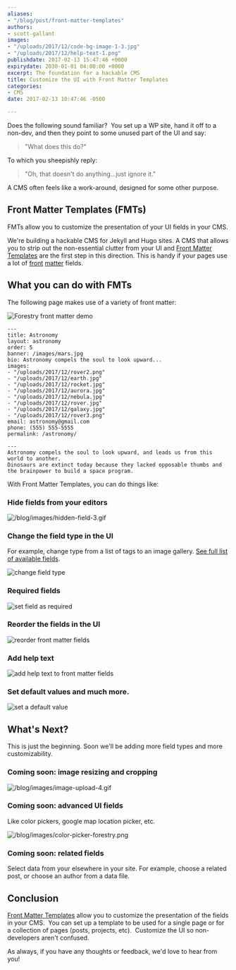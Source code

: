 ```yaml
---
aliases:
- "/blog/post/front-matter-templates"
authors:
- scott-gallant
images:
- "/uploads/2017/12/code-bg-image-1-3.jpg"
- "/uploads/2017/12/help-text-1.png"
publishdate: 2017-02-13 15:47:46 +0000
expirydate: 2030-01-01 04:00:00 +0000
excerpt: The foundation for a hackable CMS
title: Customize the UI with Front Matter Templates
categories:
- CMS
date: 2017-02-13 10:47:46 -0500

---
```

Does the following sound familiar?  You set up a WP site, hand it off to a non-dev, and then they point to some unused part of the UI and say:

<blockquote>
<p>"What does this do?"</p>
</blockquote>

To which you sheepishly reply:

<blockquote>
<p>"Oh, that doesn't do anything...just ignore it."</p>
</blockquote>

A CMS often feels like a work-around, designed for some other purpose.

## Front Matter Templates (FMTs)

FMTs allow you to customize the presentation of your UI fields in your CMS.

We're building a hackable CMS for Jekyll and Hugo sites. A CMS that allows you to strip out the non-essential clutter from your UI and [Front Matter Templates](https://forestry.io/docs/setting-up-a-site/front-matter-templates/) are the first step in this direction. This is handy if your pages use a lot of [front](https://jekyllrb.com/docs/frontmatter/) [matter](https://gohugo.io/content/front-matter/) fields.

## What you can do with FMTs

The following page makes use of a variety of front matter:

<span class="image-wrapper media-wrapper" contenteditable="false"></span>

<span class="image-wrapper media-wrapper" contenteditable="false"></span>

<img src="/uploads/2017/12/front-matter-templates-1.jpg" alt="Forestry front matter demo" class="wider-than-text">

```
---
title: Astronomy
layout: astronomy
order: 5
banner: /images/mars.jpg
bio: Astronomy compels the soul to look upward...
images:
- "/uploads/2017/12/rover2.png"
- "/uploads/2017/12/earth.jpg"
- "/uploads/2017/12/rocket.jpg"
- "/uploads/2017/12/aurora.jpg"
- "/uploads/2017/12/nebula.jpg"
- "/uploads/2017/12/rover.jpg"
- "/uploads/2017/12/galaxy.jpg"
- "/uploads/2017/12/rover3.png"
email: astronomy@gmail.com
phone: (555) 555-5555
permalink: /astronomy/

---
Astronomy compels the soul to look upward, and leads us from this world to another.
Dinosaurs are extinct today because they lacked opposable thumbs and the brainpower to build a space program.

```

With Front Matter Templates, you can do things like:

### Hide fields from your editors

![/blog/images/hidden-field-3.gif](/uploads/2017/12/hidden-field-3.gif)

### Change the field type in the UI

For example, change type from a list of tags to an image gallery. [See full list of available fields](https://forestry.io/docs/setting-up-a-site/front-matter-templates/#field-types).

![change field type](/uploads/2017/12/field-type-1.gif)

### Required fields

![set field as required](/uploads/2017/12/required.gif)

### Reorder the fields in the UI

![reorder front matter fields](/uploads/2017/12/reorder-fields-1.gif)

### Add help text

![add help text to front matter fields](/uploads/2017/12/help-text.png)

### Set default values and much more.

![set a default value](/uploads/2017/12/default-values.png)

## What's Next?

This is just the beginning. Soon we'll be adding more field types and more customizability.

### Coming soon: image resizing and cropping

![/blog/images/image-upload-4.gif](/uploads/2017/12/image-upload-4.gif)

### Coming soon: advanced UI fields

Like color pickers, google map location picker, etc.

![/blog/images/color-picker-forestry.png](/uploads/2017/12/color-picker-forestry.png)

### Coming soon: related fields

Select data from your elsewhere in your site. For example, choose a related post, or choose an author from a data file.

## Conclusion

[Front Matter Templates](https://forestry.io/docs/site-configuration/front-matter-templates/) allow you to customize the presentation of the fields in your CMS.  You can set up a template to be used for a single page or for a collection of pages (posts, projects, etc).  Customize the UI so non-developers aren't confused.

As always, if you have any thoughts or feedback, we'd love to hear from you!